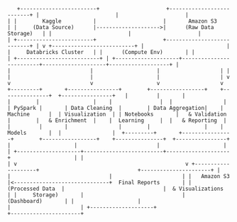   `   +------------------------+                     +--------------------------+
     |                        |                     |                           |
     |        Kaggle          |                     |       Amazon S3           |
     |     (Data Source)      |-------------------->|      (Raw Data Storage)   |
     |                        |                     |                           |
     +------------------------+                     +---------------------------+
                                                       |
                                                       v
                                       +--------------------------+
                                       |                          |
                                       |     Databricks Cluster   |
                                       |      (Compute Env)       |
                                       |                          |
                                       +--------------------------+
                                                    |
    +--------------------+-------------------------+--------------------+-------------------+
    |                    |                         |                    |                   |
    |                    |                         |                    |                   |
    v                    v                         v                    v                   v
+---------+       +----------------+        +-----------------+    +---------------+  +----------------+  
|         |       |                |        |                 |    |               |  |                |  
| PySpark |       | Data Cleaning  |        | Data Aggregation|    |  Machine      |  | Visualization  |
| Notebooks       |   & Validation |        |   & Enrichment  |    |  Learning     |  |   & Reporting  |
|         |       |                |        |                 |    |  Models       |  |                | 
+---------+       +----------------+        +-----------------+    +---------------+  +----------------+ 
    |                    |                         |                    |                    |
    +--------------------+-------------------------+--------------------+                    |
                                       |                                                     |
                                       v                                                     v
                             +--------------------+                               +----------------------+
                             |                    |                               |                      |
                             |   Amazon S3        |<------------------------------+  Final Reports       |
                             |   (Processed Data  |                               |  & Visualizations    |
                             |     Storage)       |                               |    (Dashboard)       |
                             |                    |                               |                      |
                             +--------------------+                               +----------------------+`
